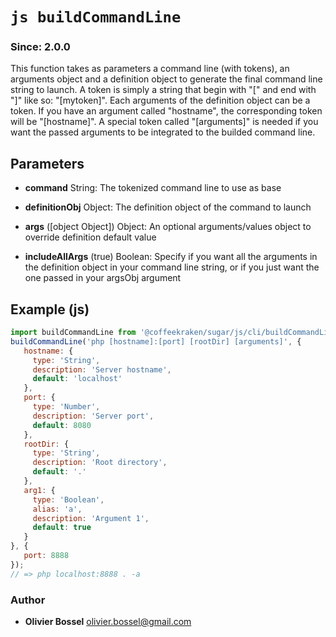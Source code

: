 


<!-- @namespace    sugar.js.cli -->
<!-- @name    buildCommandLine -->

# ```js buildCommandLine ```
### Since: 2.0.0

This function takes as parameters a command line (with tokens), an arguments object and a definition object to
generate the final command line string to launch.
A token is simply a string that begin with "[" and end with "]" like so: "[mytoken]".
Each arguments of the definition object can be a token. If you have an argument called "hostname", the corresponding token will be "[hostname]".
A special token called "[arguments]" is needed if you want the passed arguments to be integrated to the builded command line.

## Parameters

- **command**  String: The tokenized command line to use as base

- **definitionObj**  Object: The definition object of the command to launch

- **args** ([object Object]) Object: An optional arguments/values object to override definition default value

- **includeAllArgs** (true) Boolean: Specify if you want all the arguments in the definition object in your command line string, or if you just want the one passed in your argsObj argument



## Example (js)

```js
import buildCommandLine from '@coffeekraken/sugar/js/cli/buildCommandLine';
buildCommandLine('php [hostname]:[port] [rootDir] [arguments]', {
   hostname: {
     type: 'String',
     description: 'Server hostname',
     default: 'localhost'
   },
   port: {
     type: 'Number',
     description: 'Server port',
     default: 8080
   },
   rootDir: {
     type: 'String',
     description: 'Root directory',
     default: '.'
   },
   arg1: {
     type: 'Boolean',
     alias: 'a',
     description: 'Argument 1',
     default: true
   }
}, {
   port: 8888
});
// => php localhost:8888 . -a
```


### Author
- **Olivier Bossel** <a href="mailto:olivier.bossel@gmail.com">olivier.bossel@gmail.com</a> 



